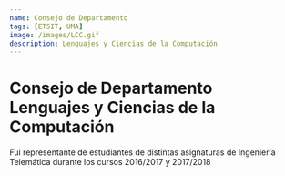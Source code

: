 ```yaml
---
name: Consejo de Departamento
tags: [ETSIT, UMA]
image: /images/LCC.gif
description: Lenguajes y Ciencias de la Computación
---
```


# Consejo de Departamento <br> Lenguajes y Ciencias de la Computación

Fui representante de estudiantes de distintas asignaturas de Ingeniería Telemática durante los cursos 2016/2017 y 2017/2018

